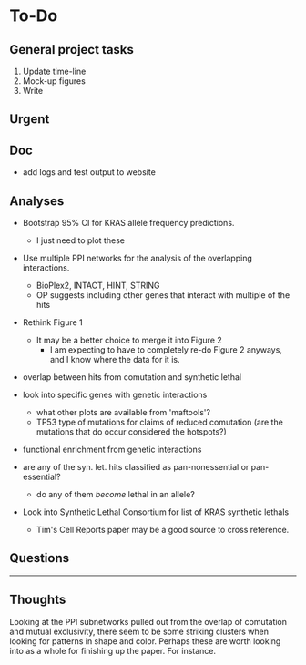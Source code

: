 # To-Do

## General project tasks

1. Update time-line
2. Mock-up figures
3. Write


## Urgent


## Doc

* add logs and test output to website


## Analyses

- Bootstrap 95% CI for KRAS allele frequency predictions.
    + I just need to plot these
- Use multiple PPI networks for the analysis of the overlapping interactions.
    + BioPlex2, INTACT, HINT, STRING
    + OP suggests including other genes that interact with multiple of the hits


- Rethink Figure  1
    + It may be a better choice to merge it into Figure 2
        * I am expecting to have to completely re-do Figure 2 anyways, and I know where the data for it is.
- overlap between hits from comutation and synthetic lethal
- look into specific genes with genetic interactions
    + what other plots are available from 'maftools'?
    + TP53 type of mutations for claims of reduced comutation (are the mutations that do occur considered the hotspots?)
- functional enrichment from genetic interactions
- are any of the syn. let. hits classified as pan-nonessential or pan-essential?
    + do any of them *become* lethal in an allele?
- Look into Synthetic Lethal Consortium for list of KRAS synthetic lethals
    + Tim's Cell Reports paper may be a good source to cross reference.


## Questions

---

## Thoughts

Looking at the PPI subnetworks pulled out from the overlap of comutation and mutual exclusivity, there seem to be some striking clusters when looking for patterns in shape and color. 
Perhaps these are worth looking into as a whole for finishing up the paper.
For instance.
